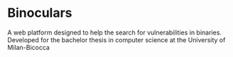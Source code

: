 # Binoculars
A web platform designed to help the search for vulnerabilities in binaries. Developed for the bachelor thesis in computer science at the University of Milan-Bicocca
